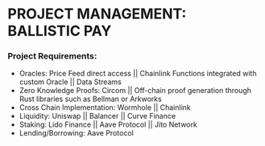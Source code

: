 # PROJECT MANAGEMENT: BALLISTIC PAY

### Project Requirements:
<ul>
  <li>Oracles: Price Feed direct access || Chainlink Functions integrated with custom Oracle || Data Streams</li>
  <li>Zero Knowledge Proofs: Circom || Off-chain proof generation through Rust libraries such as Bellman or Arkworks</li>
  <li>Cross Chain Implementation: Wormhole || Chainlink</li>
  <li>Liquidity: Uniswap || Balancer || Curve Finance</li>
  <li>Staking: Lido Finance || Aave Protocol || Jito Network</li>
  <li>Lending/Borrowing: Aave Protocol</li>
</ul>
